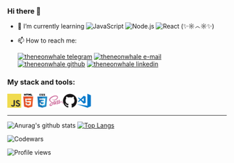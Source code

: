 ### Hi there 🦄

- 🌱 I’m currently learning 
  ![JavaScript](https://img.shields.io/badge/-JavaScript-yellow?style=plastic&logo=javascript)
  ![Node.js](https://img.shields.io/badge/-Node.js-green?style=plastic&logo=node.js)
  ![React](https://img.shields.io/badge/-React-blue?style=plastic&logo=react)
  (✨☼෴☼✨)
  
- 📫 How to reach me: 

  [![theneonwhale telegram](https://img.shields.io/badge/Telegram-%40theneonwhale-blue?style=plastic&logo=telegram&link=https://t.me/theneonwhale)](https://t.me/theneonwhale)
  [![theneonwhale e-mail](https://img.shields.io/badge/Gmail-a.kylymnyk%40gmail.com-red?style=plastic&logo=gmail&link=mailto:a.kylymnyk@gmail.com)](mailto:a.kylymnyk@gmail.com)
  [![theneonwhale github](https://img.shields.io/badge/GitHub-theneonwhale-grey?style=plastic&logo=github&link=https://github.com/theneonwhale)](https://github.com/theneonwhale)
  [![theneonwhale linkedin](https://img.shields.io/badge/LinkedIn-Andrii%20Kylymnyk-darkblue?style=plastic&logo=linkedin&link=https://www.linkedin.com/in/andrii-kylymnyk)](https://www.linkedin.com/in/andrii-kylymnyk)

### My stack and tools:

<img align="left" alt="JavaScript" width="32px" src="https://raw.githubusercontent.com/github/explore/80688e429a7d4ef2fca1e82350fe8e3517d3494d/topics/javascript/javascript.png" />

<img align="left" alt="HTML5" width="32px" src="https://raw.githubusercontent.com/github/explore/80688e429a7d4ef2fca1e82350fe8e3517d3494d/topics/html/html.png" />

<img align="left" alt="CSS3" width="32px" src="https://raw.githubusercontent.com/github/explore/80688e429a7d4ef2fca1e82350fe8e3517d3494d/topics/css/css.png" />

<img align="left" alt="Sass" width="32px" src="https://raw.githubusercontent.com/github/explore/80688e429a7d4ef2fca1e82350fe8e3517d3494d/topics/sass/sass.png" />

<img align="left" alt="GitHub" width="32px" src="https://raw.githubusercontent.com/github/explore/78df643247d429f6cc873026c0622819ad797942/topics/github/github.png" />

<img alt="Visual Studio Code" width="32px" src="https://raw.githubusercontent.com/github/explore/80688e429a7d4ef2fca1e82350fe8e3517d3494d/topics/visual-studio-code/visual-studio-code.png" />

---
![Anurag's github stats](https://github-readme-stats.vercel.app/api?username=theneonwhale&show_icons=true&theme=tokyonight) [![Top Langs](https://github-readme-stats.vercel.app/api/top-langs/?username=theneonwhale&layout=compact&theme=tokyonight)](https://github.com/anuraghazra/github-readme-stats)

![Codewars](https://www.codewars.com/users/theneonwhale/badges/micro)

![Profile views](https://gpvc.arturio.dev/theneonwhale)

<!--
**theneonwhale/theneonwhale** is a ✨ _special_ ✨ repository because its `README.md` (this file) appears on your GitHub profile.

Here are some ideas to get you started:

- 🔭 I’m currently working on ...
- 🌱 I’m currently learning JavaScript
- 👯 I’m looking to collaborate on ...
- 🤔 I’m looking for help with ...
- 💬 Ask me about ...
- 📫 How to reach me: ...
- 😄 Pronouns: ...
- ⚡ Fun fact: ...
-->
